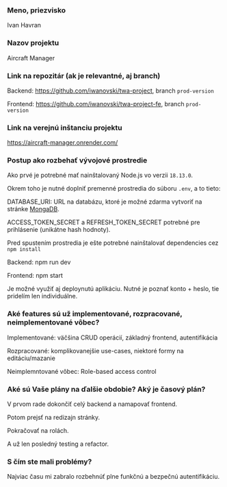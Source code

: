### Meno, priezvisko

Ivan Havran

### Nazov projektu

Aircraft Manager

### Link na repozitár (ak je relevantné, aj branch)

Backend: https://github.com/iwanovski/twa-project, branch `prod-version`

Frontend: https://github.com/iwanovski/twa-project-fe, branch `prod-version`

### Link na verejnú inštanciu projektu

https://aircraft-manager.onrender.com/

### Postup ako rozbehať vývojové prostredie

Ako prvé je potrebné mať nainštalovaný Node.js vo verzii `18.13.0`.

Okrem toho je nutné doplniť premenné prostredia do súboru `.env`, a to tieto:

DATABASE_URI: URL na databázu, ktoré je možné zdarma vytvoriť na stránke [MongaDB](https://www.mongodb.com/).

ACCESS_TOKEN_SECRET a REFRESH_TOKEN_SECRET potrebné pre prihlásenie (unikátne hash hodnoty).

Pred spustením prostredia je ešte potrebné nainštalovať dependencies cez `npm install`

Backend: npm run dev

Frontend: npm start

Je možné využiť aj deploynutú aplikáciu.
Nutné je poznať konto + heslo, tie pridelím len individuálne.

### Aké features sú už implementované, rozpracované, neimplementované vôbec?

Implementované: väčšina CRUD operácií, základný frontend, autentifikácia

Rozpracované: komplikovanejšie use-cases, niektoré formy na editáciu/mazanie

Neimplemntované vôbec: Role-based access control

### Aké sú Vaše plány na ďalšie obdobie? Aký je časový plán?

V prvom rade dokončiť celý backend a namapovať frontend.

Potom prejsť na redizajn stránky.

Pokračovať na rolách.

A už len posledný testing a refactor.

### S čím ste mali problémy?

Najviac času mi zabralo rozbehnúť plne funkčnú a bezpečnú autentifikáciu.
